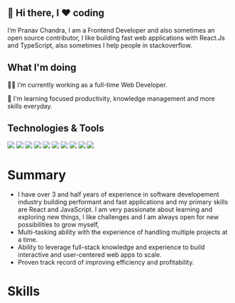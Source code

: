 ## 👋 Hi there, I ❤️ coding

I’m Pranav Chandra, I am a Frontend Developer and also sometimes an open source contributor, I like building fast web applications with React.Js and TypeScript, also sometimes I help people in stackoverflow.

## What I'm doing 

👨‍💻 I’m currently working as a full-time Web Developer.

🚧 I'm learning focused productivity, knowledge management and more skills everyday.

## Technologies & Tools

![](https://img.shields.io/badge/Tool-Git-informational?style=flat&logo=Git&logoColor=#F7DF1E&color=2bbc8a)
![](https://img.shields.io/badge/-JavaScript-informational?style=flat&logo=JavaScript&logoColor=#F7DF1E&color=2bbc8a)
![](https://img.shields.io/badge/Code-TypeScript-informational?style=flat&logo=TypeScript&logoColor=#3178C6&color=2bbc8a)
![](https://img.shields.io/badge/Tool-React-informational?style=flat&logo=React&logoColor=#61DAFB&color=2bbc8a)
![](https://img.shields.io/badge/Tool-React-Native-informational?style=flat&logo=React&logoColor=#61DAFB&color=2bbc8a)
![](https://img.shields.io/badge/Tool-MUI-informational?style=flat&logo=MUI&logoColor=#007FFF&color=2bbc8a)
![](https://img.shields.io/badge/Tool-Vue-informational?style=flat&logo=Vue.js&logoColor=#4FC08D&color=2bbc8a)
![](https://img.shields.io/badge/Code-Python-informational?style=flat&logo=Python&logoColor=#3776AB&color=2bbc8a)
![](https://img.shields.io/badge/Tool-Bitbucket-informational?style=flat&logo=Bitbucket&logoColor=#0052CC&color=2bbc8a)
![](https://img.shields.io/badge/Tool-Jira-informational?style=flat&logo=Jira&logoColor=#0052CC&color=2bbc8a)


# Summary #
- I have over 3 and half years of experience in software developement industry building performant and fast
applications and my primary skills are React and JavaScript.
I am very passionate about learning and exploring new things, I like challenges and I am always open for new
possibilities to grow myself,
- Multi-tasking ability with the experience of handling multiple projects at a time.
- Ability to leverage full-stack knowledge and experience to build interactive and user-centered web apps to scale.
- Proven track record of improving efficiency and profitability.

# Skills 



<!---
pranavchandra27/pranavchandra27 is a ✨ special ✨ repository because its `README.md` (this file) appears on your GitHub profile.
You can click the Preview link to take a look at your changes.
--->
